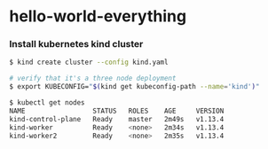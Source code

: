 # hello-world-everything

### Install kubernetes kind cluster

```sh
$ kind create cluster --config kind.yaml

# verify that it's a three node deployment
$ export KUBECONFIG="$(kind get kubeconfig-path --name='kind')"

$ kubectl get nodes
NAME                 STATUS   ROLES    AGE     VERSION
kind-control-plane   Ready    master   2m49s   v1.13.4
kind-worker          Ready    <none>   2m34s   v1.13.4
kind-worker2         Ready    <none>   2m35s   v1.13.4
```
